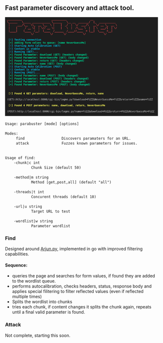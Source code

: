 ## Fast parameter discovery and attack tool.
![](pb.png?raw=true)


```
Usage: parabuster [mode] [options]

Modes:
     find                 Discovers paramaters for an URL.
     attack               Fuzzes known parameters for issues.


Usage of find:
    -chunk|c int
            Chunk Size (default 50)

    -method|m string
            Method [get,post,all] (default "all")

    -threads|t int
            Concurent threads (default 10)

    -url|u string
            Target URL to test

    -wordlist|w string
            Parameter wordlist
```

### Find 
Designed around [Arjun.py](https://github.com/s0md3v/Arjun), implemented in go with improved filtering capabilities. 


#### Sequence:
- queries the page and searches for form values, if found they are added to the wordlist queue.
- performs autocalibration, checks headers, status, response body and applies special filitering to filter reflected values (even if reflected multiple times)
- Splits the wordlist into chunks
- tries each chunk, if content changes it splits the chunk again, repeats until a final valid parameter is found.
  


### Attack

Not complete, starting this soon.
